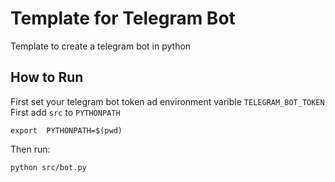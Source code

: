 # Template for Telegram Bot 
Template to create a telegram bot in python 

## How to Run
First set your telegram bot token ad environment varible `TELEGRAM_BOT_TOKEN`
First add `src` to `PYTHONPATH`
```
export  PYTHONPATH=$(pwd)
```
Then run:
```
python src/bot.py
```
